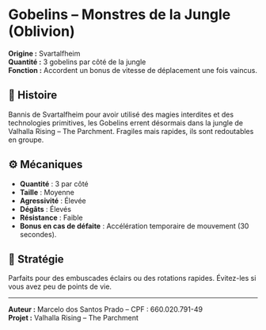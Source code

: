 # Gobelins – Monstres de la Jungle (Oblivion)

**Origine :** Svartalfheim  
**Quantité :** 3 gobelins par côté de la jungle  
**Fonction :** Accordent un bonus de vitesse de déplacement une fois vaincus.  

## 🧠 Histoire
Bannis de Svartalfheim pour avoir utilisé des magies interdites et des technologies primitives, les Gobelins errent désormais dans la jungle de Valhalla Rising – The Parchment. Fragiles mais rapides, ils sont redoutables en groupe.

## ⚙️ Mécaniques
- **Quantité** : 3 par côté
- **Taille** : Moyenne
- **Agressivité** : Élevée
- **Dégâts** : Élevés
- **Résistance** : Faible
- **Bonus en cas de défaite** : Accélération temporaire de mouvement (30 secondes).

## 🎯 Stratégie
Parfaits pour des embuscades éclairs ou des rotations rapides. Évitez-les si vous avez peu de points de vie.

---

**Auteur :** Marcelo dos Santos Prado – CPF : 660.020.791-49  
**Projet :** Valhalla Rising – The Parchment
